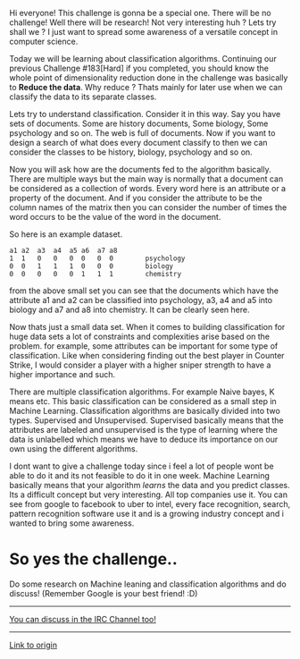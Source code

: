 Hi everyone! This challenge is gonna be a special one. There will be no challenge! Well there will be research! Not very interesting huh ? Lets try shall we ? I just want to spread some awareness of a versatile concept in computer science.

Today we will be learning about classification algorithms. Continuing our previous Challenge #183[Hard] if you completed, you should know the whole point of dimensionality reduction done in the challenge was basically to **Reduce the data**. Why reduce ? Thats mainly for later use when we can classify the data to its separate classes.


Lets try to understand classification. Consider it in this way. Say you have sets of documents. Some are history documents, Some biology, Some psychology and so on. The web is full of documents. Now if you want to design a search of what does every document classify to then we can consider the classes to be history, biology, psychology and so on.

Now you will ask how are the documents fed to the algorithm basically. There are multiple ways but the main way is normally that a document can be considered as a collection of words. Every word here is an attribute or a property of the document. And if you consider the attribute to be the column names of the matrix then you can consider the number of times the word occurs to be the value of the word in the document. 

So here is an example dataset.

    a1 a2  a3  a4  a5 a6  a7 a8
    1  1   0   0   0  0   0  0        psychology
    0  0   1   1   1  0   0  0        biology
    0  0   0   0   0  1   1  1        chemistry

from the above small set you can see that the documents which have the attribute a1 and a2 can be classified into psychology, a3, a4 and a5 into biology and a7 and a8 into chemistry. It can be clearly seen here.

Now thats just a small data set. When it comes to building classification for huge data sets a lot of constraints and complexities arise based on the problem. for example, some attributes can be important for some type of classification. Like when considering finding out the best player in Counter Strike, I would consider a player with a higher sniper strength to have a higher importance and such.

There are multiple classification algorithms. For example Naive bayes, K means etc. This basic classification can be considered as a small step in Machine Learning. Classification algorithms are basically divided into two types. Supervised and Unsupervised. Supervised basically means that the attributes are labeled and unsupervised is the type of learning where the data is unlabelled which means we have to deduce its importance on our own using the different algorithms.



I dont want to give a challenge today since i feel a lot of people wont be able to do it and its not feasible to do it in one week. Machine Learning basically means that your algorithm *learns* the data and you predict classes. Its a difficult concept but very interesting. All top companies use it. You can see from google to facebook to uber to intel, every face recognition, search, pattern recognition software use it and is a growing industry concept and i wanted to bring some awareness.



# So yes the challenge..

Do some research on Machine leaning and classification algorithms and do discuss! (Remember Google is your best friend! :D)


__________________________

[You can discuss in the IRC Channel too!](http://www.reddit.com/r/dailyprogrammer/comments/2dtqr7/psa_rdailyprogrammer_irc_channel/)

---

[Link to origin](https://www.reddit.com/r/dailyprogrammer/2jkxli)